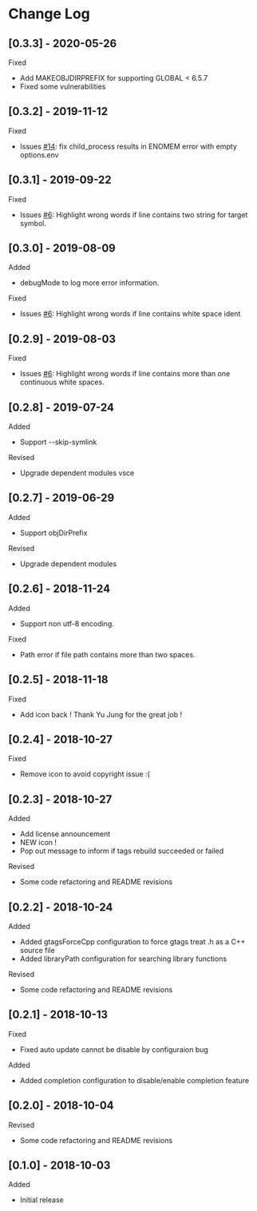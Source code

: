 # Change Log

## [0.3.3] - 2020-05-26

Fixed

* Add MAKEOBJDIRPREFIX for supporting GLOBAL < 6.5.7
* Fixed some vulnerabilities

## [0.3.2] - 2019-11-12

Fixed

* Issues [#14](https://github.com/jaycetyle/vscode-gnu-global/issues/14): fix child_process results in ENOMEM error with empty options.env

## [0.3.1] - 2019-09-22

Fixed

* Issues [#6](https://github.com/jaycetyle/vscode-gnu-global/issues/6): Highlight wrong words if line contains two string for target symbol.

## [0.3.0] - 2019-08-09

Added

* debugMode to log more error information.

Fixed

* Issues [#6](https://github.com/jaycetyle/vscode-gnu-global/issues/6): Highlight wrong words if line contains white space ident

## [0.2.9] - 2019-08-03

Fixed

* Issues [#6](https://github.com/jaycetyle/vscode-gnu-global/issues/6): Highlight wrong words if line contains more than one continuous white spaces.

## [0.2.8] - 2019-07-24

Added

* Support --skip-symlink

Revised

* Upgrade dependent modules vsce

## [0.2.7] - 2019-06-29

Added

* Support objDirPrefix

Revised

* Upgrade dependent modules

## [0.2.6] - 2018-11-24

Added

* Support non utf-8 encoding.

Fixed

* Path error if file path contains more than two spaces.

## [0.2.5] - 2018-11-18

Fixed

* Add icon back ! Thank Yu Jung for the great job !

## [0.2.4] - 2018-10-27

Fixed

* Remove icon to avoid copyright issue :(

## [0.2.3] - 2018-10-27

Added

* Add license announcement
* NEW icon !
* Pop out message to inform if tags rebuild succeeded or failed

Revised

* Some code refactoring and README revisions

## [0.2.2] - 2018-10-24

Added

* Added gtagsForceCpp configuration to force gtags treat .h as a C++ source file
* Added libraryPath configuration for searching library functions

Revised

* Some code refactoring and README revisions

## [0.2.1] - 2018-10-13

Fixed

* Fixed auto update cannot be disable by configuraion bug

Added

* Added completion configuration to disable/enable completion feature

## [0.2.0] - 2018-10-04

Revised

* Some code refactoring and README revisions

## [0.1.0] - 2018-10-03

Added

* Initial release
